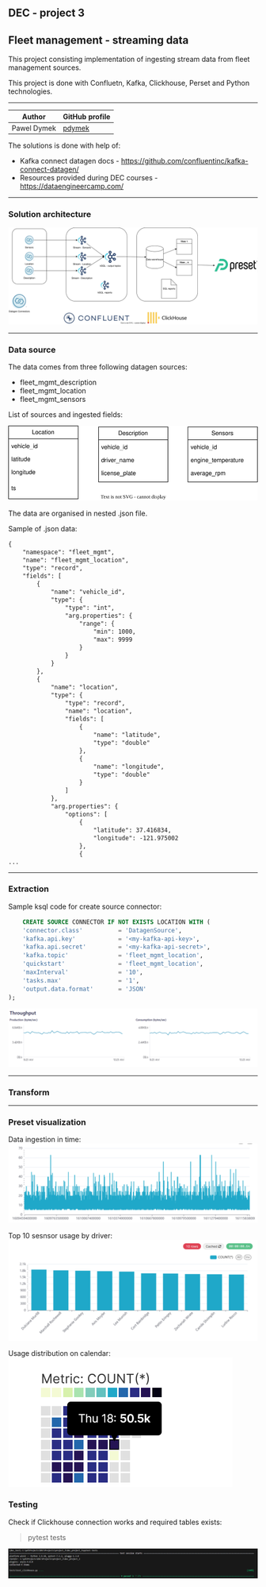 ## DEC - project 3
## Fleet management - streaming data


This project consisting implementation of ingesting stream data from fleet management sources.

This project is done with Confluetn, Kafka, Clickhouse, Perset and Python technologies.

---

| Author          | GitHub profile |
| ---           | --- |
|Pawel Dymek    | [pdymek](https://github.com/pdymek)|


The solutions is done with help of:
- Kafka connect datagen docs - https://github.com/confluentinc/kafka-connect-datagen/
- Resources provided during DEC courses - https://dataengineercamp.com/

---
### Solution architecture
![project-architecture](/doc/project_architecture.drawio.svg)

---
### Data source

The data comes from three following datagen sources:
- fleet_mgmt_description
- fleet_mgmt_location
- fleet_mgmt_sensors


List of sources and ingested fields:

![data-schema](/doc/datagen_sources.drawio.svg)



The data are organised in nested .json file.

Sample of .json data:

```
{
    "namespace": "fleet_mgmt",
    "name": "fleet_mgmt_location",
    "type": "record",
    "fields": [
        {
            "name": "vehicle_id",
            "type": {
                "type": "int",
                "arg.properties": {
                    "range": {
                        "min": 1000,
                        "max": 9999
                    }
                }
            }
        },
        {
            "name": "location",
            "type": {
                "type": "record",
                "name": "location",
                "fields": [
                    {
                        "name": "latitude",
                        "type": "double"
                    },
                    {
                        "name": "longitude",
                        "type": "double"
                    }
                ]
            },
            "arg.properties": {
                "options": [
                    {
                        "latitude": 37.416834,
                        "longitude": -121.975002
                    },
                    {
...
```
---
### Extraction

Sample ksql code for create source connector:

```sql
    CREATE SOURCE CONNECTOR IF NOT EXISTS LOCATION WITH (
    'connector.class'          = 'DatagenSource',
    'kafka.api.key'            = '<my-kafka-api-key>',
    'kafka.api.secret'         = '<my-kafka-api-secret>',
    'kafka.topic'              = 'fleet_mgmt_location',
    'quickstart'               = 'fleet_mgmt_location',
    'maxInterval'              = '10',
    'tasks.max'                = '1',
    'output.data.format'       = 'JSON'
);
```







![data-throughtput](/doc/data_throughtput.png)


---
### Transform


---
### Preset visualization

Data ingestion in time:
![data-ingestion-in-time](/doc/data_ingestion_in_time.png)

Top 10 sesnsor usage by driver:
![top10-sensor-read-by-driver](/doc/top10_sensor_read_by_driver.png)

Usage distribution on calendar:
![calendar-report](/doc//calendar_report.png)

### Testing

Check if Clickhouse connection works and required tables exists:
> pytest tests

![pytest](/doc/pytest.png)




